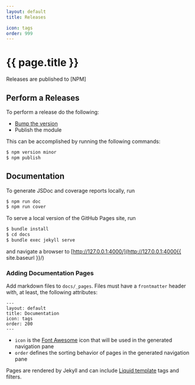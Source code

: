 ```yaml
---
layout: default
title: Releases

icon: tags
order: 999
---
```


# {{ page.title }}

Releases are published to [NPM]

## Perform a Releases

To perform a release do the following:

* [Bump the version][npm-version]
* Publish the module

This can be accomplished by running the following commands:

```bash
$ npm version minor
$ npm publish
```

## Documentation

To generate JSDoc and coverage reports locally, run

```bash
$ npm run doc
$ npm run cover
```

To serve a local version of the GitHub Pages site, run

```bash
$ bundle install
$ cd docs
$ bundle exec jekyll serve
```

and navigate a browser to [http://127.0.0.1:4000/](http://127.0.0.1:4000{{ site.baseurl }}/)

### Adding Documentation Pages

Add markdown files to `docs/_pages`. Files must have a `frontmatter` header with, at least, the following attributes:

```
---
layout: default
title: Documentation
icon: tags
order: 200
---
```

* `icon` is the [Font Awesome] icon that will be used in the generated navigation pane
* `order` defines the sorting behavior of pages in the generated navigation pane

Pages are rendered by Jekyll and can include [Liquid template] tags and filters.

[npm-version]: https://docs.npmjs.com/cli/version
[Font Awesome]: http://fontawesome.io/icons/
[Liquid template]: https://jekyllrb.com/docs/templates/
